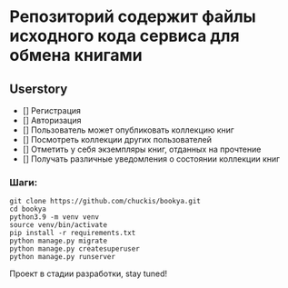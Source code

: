   # Репозиторий содержит файлы исходного кода сервиса для обмена книгами

## Userstory

- [] Регистрация
- [] Авторизация
- [] Пользователь может опубликовать коллекцию книг
- [] Посмотреть коллекции других пользователей
- [] Отметить у себя экземпляры книг, отданных на прочтение
- [] Получать различные уведомления о состоянии коллекции книг

### Шаги:

```shell
git clone https://github.com/chuckis/bookya.git
cd bookya
python3.9 -m venv venv
source venv/bin/activate
pip install -r requirements.txt
python manage.py migrate
python manage.py createsuperuser
python manage.py runserver
```
Проект в стадии разработки, stay tuned!
